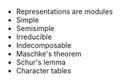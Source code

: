 












-   Representations are modules
-   Simple
-   Semisimple
-   Irreducible
-   Indecomposable
-   Maschke's theorem
-   Schur's lemma
-   Character tables
